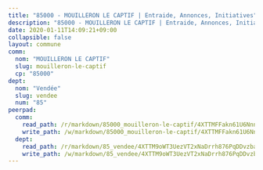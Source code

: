 ```yaml
---
title: "85000 - MOUILLERON LE CAPTIF | Entraide, Annonces, Initiatives"
description: "85000 - MOUILLERON LE CAPTIF | Entraide, Annonces, Initiatives"
date: 2020-01-11T14:09:21+09:00
collapsible: false
layout: commune
comm:
  nom: "MOUILLERON LE CAPTIF"
  slug: mouilleron-le-captif
  cp: "85000"
dept:
  nom: "Vendée"
  slug: vendee
  num: "85"
peerpad:
  comm:
    read_path: /r/markdown/85000_mouilleron-le-captif/4XTTMFFakn61U6NnnZzTq9rtnQVNxWgKVfC9AKfZ5yn9HW1LS
    write_path: /w/markdown/85000_mouilleron-le-captif/4XTTMFFakn61U6NnnZzTq9rtnQVNxWgKVfC9AKfZ5yn9HW1LS-K3TgTvPgz72QmPe63s1wAWCg99Vo6Cvem7Abzhywag351ZH6KQovKZtbbFM6Qn4zT7351J8zenTbfgkZZxKEu4ZtSb67HJPkxB28WTwdbZBPcFADT7FJr3rUFctLiAyq8J5vZhzN
  dept:
    read_path: /r/markdown/85_vendee/4XTTM9oWT3UezVT2xNaDrrh876PqDDvzbaovSPP6P6ha63Ezk
    write_path: /w/markdown/85_vendee/4XTTM9oWT3UezVT2xNaDrrh876PqDDvzbaovSPP6P6ha63Ezk-K3TgTz4T2Ao5CxcmNgKRpi6DXEbSZWgvvZNdT7V4KiJycR1vvtGLxg5iYYYKajishdNzKNazAywn7vjwqtQs859ALiENaqFJQsULDwd4rYqVPy8n3JbNCeuPxinCnetCgcSuCcyv
---
```


